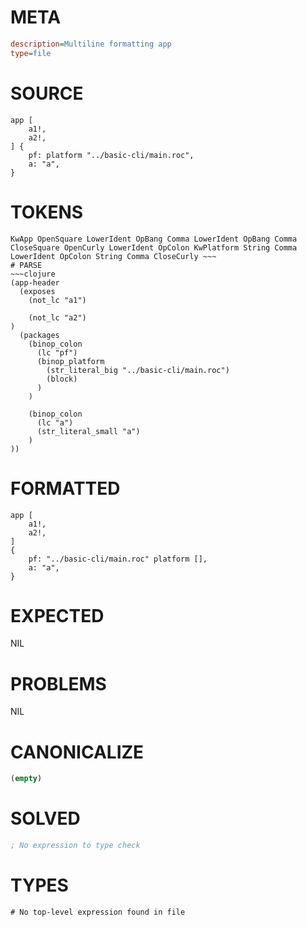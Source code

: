 # META
~~~ini
description=Multiline formatting app
type=file
~~~
# SOURCE
~~~roc
app [
	a1!,
	a2!,
] {
	pf: platform "../basic-cli/main.roc",
	a: "a",
}
~~~
# TOKENS
~~~text
KwApp OpenSquare LowerIdent OpBang Comma LowerIdent OpBang Comma CloseSquare OpenCurly LowerIdent OpColon KwPlatform String Comma LowerIdent OpColon String Comma CloseCurly ~~~
# PARSE
~~~clojure
(app-header
  (exposes
    (not_lc "a1")

    (not_lc "a2")
)
  (packages
    (binop_colon
      (lc "pf")
      (binop_platform
        (str_literal_big "../basic-cli/main.roc")
        (block)
      )
    )

    (binop_colon
      (lc "a")
      (str_literal_small "a")
    )
))
~~~
# FORMATTED
~~~roc
app [
	a1!,
	a2!,
]
{
	pf: "../basic-cli/main.roc" platform [],
	a: "a",
}
~~~
# EXPECTED
NIL
# PROBLEMS
NIL
# CANONICALIZE
~~~clojure
(empty)
~~~
# SOLVED
~~~clojure
; No expression to type check
~~~
# TYPES
~~~roc
# No top-level expression found in file
~~~
